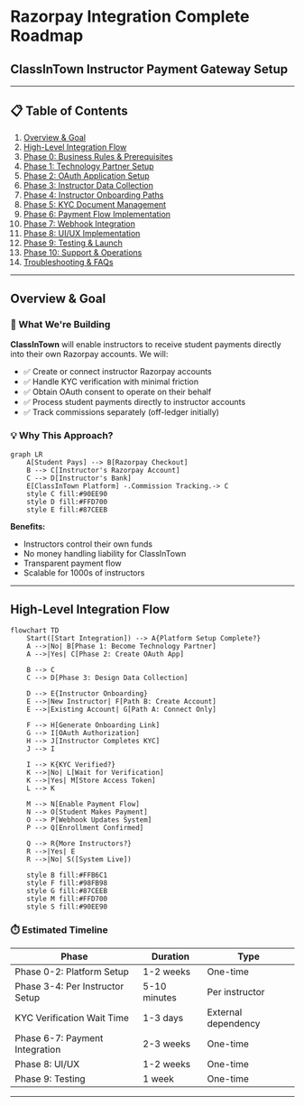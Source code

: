 # Razorpay Integration Complete Roadmap
## ClassInTown Instructor Payment Gateway Setup

---

## 📋 Table of Contents

1. [Overview & Goal](#overview--goal)
2. [High-Level Integration Flow](#high-level-integration-flow)
3. [Phase 0: Business Rules & Prerequisites](#phase-0-business-rules--prerequisites)
4. [Phase 1: Technology Partner Setup](#phase-1-technology-partner-setup)
5. [Phase 2: OAuth Application Setup](#phase-2-oauth-application-setup)
6. [Phase 3: Instructor Data Collection](#phase-3-instructor-data-collection)
7. [Phase 4: Instructor Onboarding Paths](#phase-4-instructor-onboarding-paths)
8. [Phase 5: KYC Document Management](#phase-5-kyc-document-management)
9. [Phase 6: Payment Flow Implementation](#phase-6-payment-flow-implementation)
10. [Phase 7: Webhook Integration](#phase-7-webhook-integration)
11. [Phase 8: UI/UX Implementation](#phase-8-uiux-implementation)
12. [Phase 9: Testing & Launch](#phase-9-testing--launch)
13. [Phase 10: Support & Operations](#phase-10-support--operations)
14. [Troubleshooting & FAQs](#troubleshooting--faqs)

---

## Overview & Goal

### 🎯 What We're Building

**ClassInTown** will enable instructors to receive student payments directly into their own Razorpay accounts. We will:

- ✅ Create or connect instructor Razorpay accounts
- ✅ Handle KYC verification with minimal friction
- ✅ Obtain OAuth consent to operate on their behalf
- ✅ Process student payments directly to instructor accounts
- ✅ Track commissions separately (off-ledger initially)

### 💡 Why This Approach?

```mermaid
graph LR
    A[Student Pays] --> B[Razorpay Checkout]
    B --> C[Instructor's Razorpay Account]
    C --> D[Instructor's Bank]
    E[ClassInTown Platform] -.Commission Tracking.-> C
    style C fill:#90EE90
    style D fill:#FFD700
    style E fill:#87CEEB
```

**Benefits:**
- Instructors control their own funds
- No money handling liability for ClassInTown
- Transparent payment flow
- Scalable for 1000s of instructors

---

## High-Level Integration Flow

```mermaid
flowchart TD
    Start([Start Integration]) --> A{Platform Setup Complete?}
    A -->|No| B[Phase 1: Become Technology Partner]
    A -->|Yes| C[Phase 2: Create OAuth App]
    
    B --> C
    C --> D[Phase 3: Design Data Collection]
    
    D --> E{Instructor Onboarding}
    E -->|New Instructor| F[Path B: Create Account]
    E -->|Existing Account| G[Path A: Connect Only]
    
    F --> H[Generate Onboarding Link]
    G --> I[OAuth Authorization]
    H --> J[Instructor Completes KYC]
    J --> I
    
    I --> K{KYC Verified?}
    K -->|No| L[Wait for Verification]
    K -->|Yes| M[Store Access Token]
    L --> K
    
    M --> N[Enable Payment Flow]
    N --> O[Student Makes Payment]
    O --> P[Webhook Updates System]
    P --> Q[Enrollment Confirmed]
    
    Q --> R{More Instructors?}
    R -->|Yes| E
    R -->|No| S([System Live])
    
    style B fill:#FFB6C1
    style F fill:#98FB98
    style G fill:#87CEEB
    style M fill:#FFD700
    style S fill:#90EE90
```

### ⏱️ Estimated Timeline

| Phase | Duration | Type |
|-------|----------|------|
| Phase 0-2: Platform Setup | 1-2 weeks | One-time |
| Phase 3-4: Per Instructor Setup | 5-10 minutes | Per instructor |
| KYC Verification Wait Time | 1-3 days | External dependency |
| Phase 6-7: Payment Integration | 2-3 weeks | One-time |
| Phase 8: UI/UX | 1-2 weeks | One-time |
| Phase 9: Testing | 1 week | One-time |

--- 

